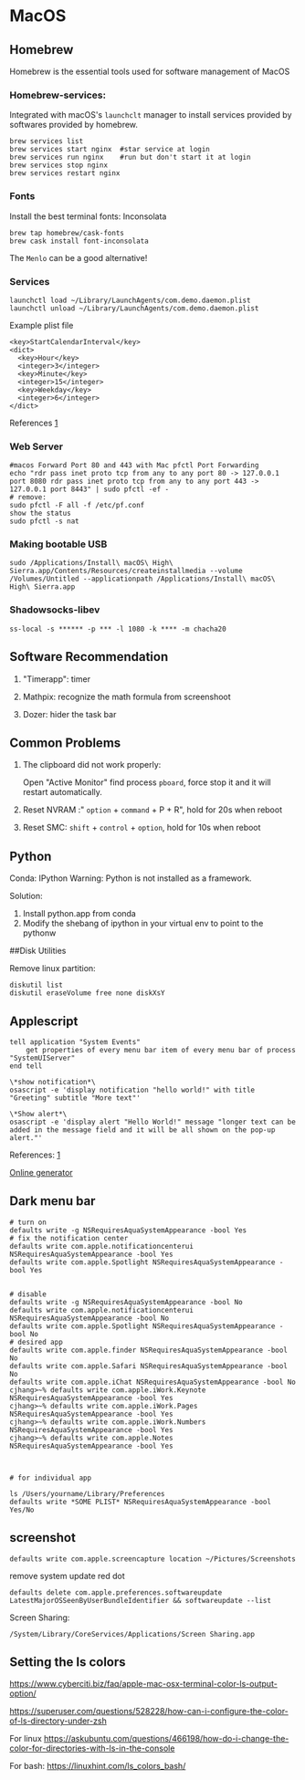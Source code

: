 # MacOS



## Homebrew

Homebrew is the essential tools used for software management of MacOS


### Homebrew-services: 

Integrated with macOS's `launchclt` manager to install services provided by softwares provided by homebrew.

```shell
brew services list
brew services start nginx  #star service at login
brew services run nginx    #run but don't start it at login
brew services stop nginx
brew services restart nginx
```



### Fonts

Install the best terminal fonts: Inconsolata

```shell
brew tap homebrew/cask-fonts
brew cask install font-inconsolata
```

The `Menlo` can be a good alternative!





### Services

```shell
launchctl load ~/Library/LaunchAgents/com.demo.daemon.plist
launchctl unload ~/Library/LaunchAgents/com.demo.daemon.plist
```

Example plist file

```text
<key>StartCalendarInterval</key>
<dict>
  <key>Hour</key>
  <integer>3</integer>
  <key>Minute</key>
  <integer>15</integer>
  <key>Weekday</key>
  <integer>6</integer>
</dict>
```

References [1](https://stackoverflow.com/questions/132955/how-do-i-set-a-task-to-run-every-so-often)



### Web Server

```shell
#macos Forward Port 80 and 443 with Mac pfctl Port Forwarding
echo "rdr pass inet proto tcp from any to any port 80 -> 127.0.0.1 port 8080 rdr pass inet proto tcp from any to any port 443 -> 127.0.0.1 port 8443" | sudo pfctl -ef -
# remove:
sudo pfctl -F all -f /etc/pf.conf
show the status
sudo pfctl -s nat
```



### Making bootable USB

```shell
sudo /Applications/Install\ macOS\ High\ Sierra.app/Contents/Resources/createinstallmedia --volume /Volumes/Untitled --applicationpath /Applications/Install\ macOS\ High\ Sierra.app
```



### Shadowsocks-libev

```shell
ss-local -s ****** -p *** -l 1080 -k **** -m chacha20
```





## Software Recommendation

1. "Timerapp": timer

2. Mathpix: recognize the math formula from screenshoot

3. Dozer: hider the task bar 

## Common Problems

1. The clipboard did not work properly:

   Open "Active Monitor" find process `pboard`, force stop it and it will restart automatically. 

2. Reset NVRAM :" `option` + `command` + P + R", hold for 20s when reboot

3. Reset SMC: `shift` + `control` + `option`, hold for 10s when reboot

 



## Python

Conda: IPython Warning: Python is not installed as a framework. 

Solution:

1. Install python.app from conda
2. Modify the shebang of ipython in your virtual env to point to the pythonw  



##Disk Utilities

Remove linux partition:

```shell
diskutil list
diskutil eraseVolume free none diskXsY
```



## Applescript

```applescript
tell application "System Events"
	get properties of every menu bar item of every menu bar of process "SystemUIServer"
end tell

\*show notification*\
osascript -e 'display notification "hello world!" with title "Greeting" subtitle "More text"'

\*Show alert*\
osascript -e 'display alert "Hello World!" message "longer text can be added in the message field and it will be all shown on the pop-up alert."'
```

References: [1](https://code-maven.com/display-notification-from-the-mac-command-line)

[Online generator](http://launched.zerowidth.com/) 



## Dark menu bar

```shell
# turn on
defaults write -g NSRequiresAquaSystemAppearance -bool Yes
# fix the notification center
defaults write com.apple.notificationcenterui NSRequiresAquaSystemAppearance -bool Yes
defaults write com.apple.Spotlight NSRequiresAquaSystemAppearance -bool Yes


# disable
defaults write -g NSRequiresAquaSystemAppearance -bool No
defaults write com.apple.notificationcenterui NSRequiresAquaSystemAppearance -bool No
defaults write com.apple.Spotlight NSRequiresAquaSystemAppearance -bool No
# desired app
defaults write com.apple.finder NSRequiresAquaSystemAppearance -bool No
defaults write com.apple.Safari NSRequiresAquaSystemAppearance -bool No
defaults write com.apple.iChat NSRequiresAquaSystemAppearance -bool No
cjhang>~% defaults write com.apple.iWork.Keynote NSRequiresAquaSystemAppearance -bool Yes
cjhang>~% defaults write com.apple.iWork.Pages NSRequiresAquaSystemAppearance -bool Yes
cjhang>~% defaults write com.apple.iWork.Numbers NSRequiresAquaSystemAppearance -bool Yes
cjhang>~% defaults write com.apple.Notes NSRequiresAquaSystemAppearance -bool Yes



# for individual app

ls /Users/yourname/Library/Preferences
defaults write *SOME PLIST* NSRequiresAquaSystemAppearance -bool Yes/No
```



## screenshot

```shell
defaults write com.apple.screencapture location ~/Pictures/Screenshots
```



remove system update red dot

```shell
defaults delete com.apple.preferences.softwareupdate LatestMajorOSSeenByUserBundleIdentifier && softwareupdate --list
```



Screen Sharing:

```shell
/System/Library/CoreServices/Applications/Screen Sharing.app
```



## Setting the ls colors

https://www.cyberciti.biz/faq/apple-mac-osx-terminal-color-ls-output-option/

https://superuser.com/questions/528228/how-can-i-configure-the-color-of-ls-directory-under-zsh

For linux https://askubuntu.com/questions/466198/how-do-i-change-the-color-for-directories-with-ls-in-the-console

For bash:  https://linuxhint.com/ls_colors_bash/